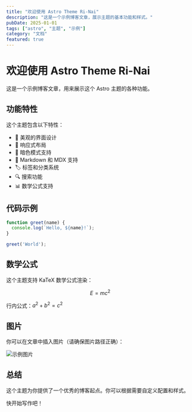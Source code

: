 ```yaml
---
title: "欢迎使用 Astro Theme Ri-Nai"
description: "这是一个示例博客文章，展示主题的基本功能和样式。"
pubDate: 2025-01-01
tags: ["astro", "主题", "示例"]
category: "文档"
featured: true
---
```


# 欢迎使用 Astro Theme Ri-Nai

这是一个示例博客文章，用来展示这个 Astro 主题的各种功能。

## 功能特性

这个主题包含以下特性：

- 🎨 美观的界面设计
- 📱 响应式布局
- 🌙 暗色模式支持
- 📝 Markdown 和 MDX 支持
- 🏷️ 标签和分类系统
- 🔍 搜索功能
- 📊 数学公式支持

## 代码示例

```javascript
function greet(name) {
  console.log(`Hello, ${name}!`);
}

greet('World');
```

## 数学公式

这个主题支持 KaTeX 数学公式渲染：

$$
E = mc^2
$$

行内公式：$a^2 + b^2 = c^2$

## 图片

你可以在文章中插入图片（请确保图片路径正确）：

![示例图片](/favicon.svg)

## 总结

这个主题为你提供了一个优秀的博客起点。你可以根据需要自定义配置和样式。

快开始写作吧！
